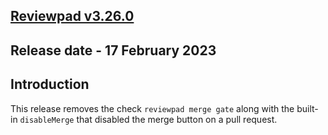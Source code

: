 ## [Reviewpad v3.26.0](/changelog/reviewpad-v3260)

## Release date - 17 February 2023

## Introduction

This release removes the check `reviewpad merge gate` along with the built-in `disableMerge` that disabled the merge button on a pull request.
